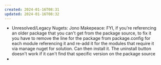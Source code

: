 ```yaml
---
created: 2024-01-16T08:31
updated: 2024-01-16T08:32
---
```


- Unresolved/Legacy Nugets: Jono Makepeace: FYI, if you're referencing an older package that you can't get from the package source, to fix it you have to remove the line for the package from package.config for each module referencing it and re-add it for the modules that require it via manage nuget for solution. Can then install it. The uninstall button doesn't work if it can't find that specific version on the package source 
- 